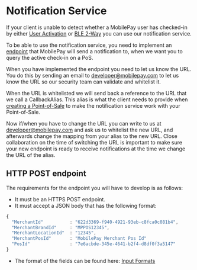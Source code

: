 # <a name="NotificationService"></a> Notification Service
If your client is unable to detect whether a MobilePay user has checked-in by either [User Activation](detecting_mobilepay#user_activation) or [BLE 2-Way](detecting_mobilepay#ble) you can use our notification service.

To be able to use the notification service, you need to implement an [endpoint](notification_service#NotificationEndpoint) that MobilePay will send a notification to, when we want you to query the active check-in on a PoS.

When you have implemented the endpoint you need to let us know the URL. You do this by sending an email to developer@mobilepay.com to let us know the URL so our security team can validate and whitelist it.

When the URL is whitelisted we will send back a reference to the URL that we call a CallbackAlias. This alias is what the client needs to provide when [creating a Point-of-Sale](pos_management#pos_creation) to make the notification service work with your Point-of-Sale.

Now if/when you have to change the URL you can write to us at developer@mobilepay.com and ask us to whitelist the new URL, and afterwards change the mapping from your alias to the new URL. Close collaboration on the time of switching the URL is important to make sure your new endpoint is ready to receive notifications at the time we change the URL of the alias.

## <a name="NotificationEndpoint"></a> HTTP POST endpoint
The requirements for the endpoint you will have to develop is as follows:

* It must be an HTTPS POST endpoint.
* It must accept a JSON body that has the following format:  

```javascript
{
  "MerchantId"          : "622d3369-f940-4921-93eb-c8fca0c081b4",
  "MerchantBrandId"     : "MPPOS12345",
  "MerchantLocationId"  : "12345",
  "MerchantPosId"       : "MobilePay Merchant Pos Id"
  "PosId"               : "7e6acbde-345e-4641-b2f4-d8df0f3a5147"
}
```
* The format of the fields can be found here: [Input Formats](validation)


